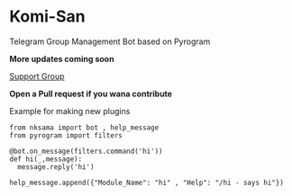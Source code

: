 # Komi-San
Telegram Group Management Bot based on Pyrogram

<b> More updates coming soon </b>

[Support Group](https://t.me/Komisan_Support)

<b> Open a Pull request
if you wana contribute </b>


Example for making new plugins

```
from nksama import bot , help_message
from pyrogram import filters

@bot.on_message(filters.command('hi'))
def hi(_,message):
  message.reply('hi')
  
help_message.append({"Module_Name": "hi" , "Help": "/hi - says hi"})

```

